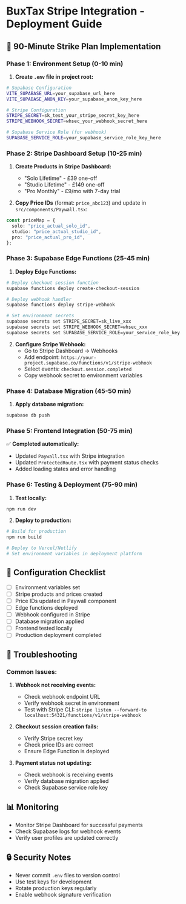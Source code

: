 # BuxTax Stripe Integration - Deployment Guide

## 🚀 90-Minute Strike Plan Implementation

### Phase 1: Environment Setup (0-10 min)

1. **Create `.env` file in project root:**

```bash
# Supabase Configuration
VITE_SUPABASE_URL=your_supabase_url_here
VITE_SUPABASE_ANON_KEY=your_supabase_anon_key_here

# Stripe Configuration
STRIPE_SECRET=sk_test_your_stripe_secret_key_here
STRIPE_WEBHOOK_SECRET=whsec_your_webhook_secret_here

# Supabase Service Role (for webhook)
SUPABASE_SERVICE_ROLE=your_supabase_service_role_key_here
```

### Phase 2: Stripe Dashboard Setup (10-25 min)

1. **Create Products in Stripe Dashboard:**

   - "Solo Lifetime" - £39 one-off
   - "Studio Lifetime" - £149 one-off
   - "Pro Monthly" - £9/mo with 7-day trial

2. **Copy Price IDs** (format: `price_abc123`) and update in `src/components/Paywall.tsx`:

```typescript
const priceMap = {
  solo: "price_actual_solo_id",
  studio: "price_actual_studio_id",
  pro: "price_actual_pro_id",
};
```

### Phase 3: Supabase Edge Functions (25-45 min)

1. **Deploy Edge Functions:**

```bash
# Deploy checkout session function
supabase functions deploy create-checkout-session

# Deploy webhook handler
supabase functions deploy stripe-webhook

# Set environment secrets
supabase secrets set STRIPE_SECRET=sk_live_xxx
supabase secrets set STRIPE_WEBHOOK_SECRET=whsec_xxx
supabase secrets set SUPABASE_SERVICE_ROLE=your_service_role_key
```

2. **Configure Stripe Webhook:**
   - Go to Stripe Dashboard → Webhooks
   - Add endpoint: `https://your-project.supabase.co/functions/v1/stripe-webhook`
   - Select events: `checkout.session.completed`
   - Copy webhook secret to environment variables

### Phase 4: Database Migration (45-50 min)

1. **Apply database migration:**

```bash
supabase db push
```

### Phase 5: Frontend Integration (50-75 min)

✅ **Completed automatically:**

- Updated `Paywall.tsx` with Stripe integration
- Updated `ProtectedRoute.tsx` with payment status checks
- Added loading states and error handling

### Phase 6: Testing & Deployment (75-90 min)

1. **Test locally:**

```bash
npm run dev
```

2. **Deploy to production:**

```bash
# Build for production
npm run build

# Deploy to Vercel/Netlify
# Set environment variables in deployment platform
```

## 🔧 Configuration Checklist

- [ ] Environment variables set
- [ ] Stripe products and prices created
- [ ] Price IDs updated in Paywall component
- [ ] Edge functions deployed
- [ ] Webhook configured in Stripe
- [ ] Database migration applied
- [ ] Frontend tested locally
- [ ] Production deployment completed

## 🚨 Troubleshooting

### Common Issues:

1. **Webhook not receiving events:**

   - Check webhook endpoint URL
   - Verify webhook secret in environment
   - Test with Stripe CLI: `stripe listen --forward-to localhost:54321/functions/v1/stripe-webhook`

2. **Checkout session creation fails:**

   - Verify Stripe secret key
   - Check price IDs are correct
   - Ensure Edge Function is deployed

3. **Payment status not updating:**
   - Check webhook is receiving events
   - Verify database migration applied
   - Check Supabase service role key

## 📊 Monitoring

- Monitor Stripe Dashboard for successful payments
- Check Supabase logs for webhook events
- Verify user profiles are updated correctly

## 🔒 Security Notes

- Never commit `.env` files to version control
- Use test keys for development
- Rotate production keys regularly
- Enable webhook signature verification
